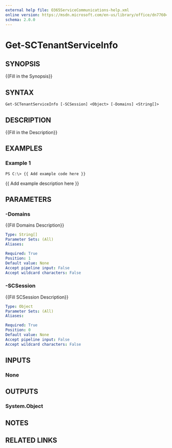 ```yaml
---
external help file: O365ServiceCommunications-help.xml
online version: https://msdn.microsoft.com/en-us/library/office/dn776043.aspx
schema: 2.0.0
---
```


# Get-SCTenantServiceInfo

## SYNOPSIS
{{Fill in the Synopsis}}

## SYNTAX

```
Get-SCTenantServiceInfo [-SCSession] <Object> [-Domains] <String[]>
```

## DESCRIPTION
{{Fill in the Description}}

## EXAMPLES

### Example 1
```
PS C:\> {{ Add example code here }}
```

{{ Add example description here }}

## PARAMETERS

### -Domains
{{Fill Domains Description}}

```yaml
Type: String[]
Parameter Sets: (All)
Aliases: 

Required: True
Position: 1
Default value: None
Accept pipeline input: False
Accept wildcard characters: False
```

### -SCSession
{{Fill SCSession Description}}

```yaml
Type: Object
Parameter Sets: (All)
Aliases: 

Required: True
Position: 0
Default value: None
Accept pipeline input: False
Accept wildcard characters: False
```

## INPUTS

### None


## OUTPUTS

### System.Object

## NOTES

## RELATED LINKS

